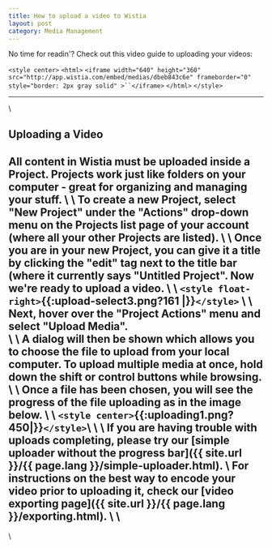 ```yaml
---
title: How to upload a video to Wistia
layout: post
category: Media Management
---
```


No time for readin'? Check out this video guide to uploading your videos:

`<style center>`
`<html>`
`<iframe width="640" height="360" src="http://app.wistia.com/embed/medias/dbeb843c6e" frameborder="0" style="border: 2px gray solid" >``</iframe>`
`</html>`
`</style>`

----
\\
## Uploading a Video

All content in Wistia must be uploaded inside a Project.  Projects work just like folders on your computer - great for organizing and managing your stuff.
\\
\\
To create a new Project, select "New Project" under the "Actions" drop-down menu on the Projects list page of your account (where all your other Projects are listed).
\\
\\
Once you are in your new Project, you can give it a title by clicking the "edit" tag next to the title bar (where it currently says "Untitled Project".  Now we're ready to upload a video.
\\
\\
`<style float-right>`{{:upload-select3.png?161 |}}`</style>`
\\
\\
Next, hover over the "Project Actions" menu and select "Upload Media".  
\\
\\
A dialog will then be shown which allows you to choose the file to upload from your local computer.  To upload multiple media at once, hold down the shift or control buttons while browsing.
\\
\\
Once a file has been chosen, you will see the progress of the file uploading as in the image below.
\\
\\
`<style center>`{{:uploading1.png?450|}}`</style>`\\
\\
\\
If you are having trouble with uploads completing, please try our [simple uploader without the progress bar]({{ site.url }}/{{ page.lang }}/simple-uploader.html).
\\
For instructions on the best way to encode your video prior to uploading it, check our [video exporting page]({{ site.url }}/{{ page.lang }}/exporting.html).
\\
\\
----
\\
